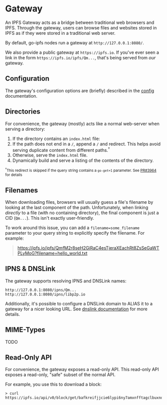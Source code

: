 # Gateway

An IPFS Gateway acts as a bridge between traditional web browsers and IPFS.
Through the gateway, users can browse files and websites stored in IPFS as if
they were stored in a traditional web server.

By default, go-ipfs nodes run a gateway at `http://127.0.0.1:8080/`.

We also provide a public gateway at `https://ipfs.io`. If you've ever seen a
link in the form `https://ipfs.io/ipfs/Qm...`, that's being served from *our*
gateway.

## Configuration

The gateway's configuration options are (briefly) described in the
[config](https://github.com/ipfs/go-ipfs/blob/master/docs/config.md#gateway)
documentation.

## Directories

For convenience, the gateway (mostly) acts like a normal web-server when serving
a directory:

1. If the directory contains an `index.html` file:
  1. If the path does not end in a `/`, append a `/` and redirect. This helps
     avoid serving duplicate content from different paths.<sup>&dagger;</sup>
  2. Otherwise, serve the `index.html` file.
2. Dynamically build and serve a listing of the contents of the directory.

<sub><sup>&dagger;</sup>This redirect is skipped if the query string contains a
`go-get=1` parameter. See [PR#3964](https://github.com/ipfs/go-ipfs/pull/3963)
for details</sub>

## Filenames

When downloading files, browsers will usually guess a file's filename by looking
at the last component of the path. Unfortunately, when linking *directly* to a
file (with no containing directory), the final component is just a CID
(`Qm...`). This isn't exactly user-friendly.

To work around this issue, you can add a `filename=some_filename` parameter to
your query string to explicitly specify the filename. For example:

> https://ipfs.io/ipfs/QmfM2r8seH2GiRaC4esTjeraXEachRt8ZsSeGaWTPLyMoG?filename=hello_world.txt

## IPNS & DNSLink

The gateway supports resolving IPNS and DNSLink names:

```
http://127.0.0.1:8080/ipns/Qm...
http://127.0.0.1:8080/ipns/libp2p.io
```

Additionally, it's possible to configure a DNSLink domain to ALIAS it to a gateway for
a nicer looking URL. See [dnslink documentation](http://dnslink.io/#example-ipfs-gateway) for more details.

## MIME-Types

TODO

## Read-Only API

For convenience, the gateway exposes a read-only API. This read-only API exposes
a read-only, "safe" subset of the normal API.

For example, you use this to download a block:

```
> curl https://ipfs.io/api/v0/block/get/bafkreifjjcie6lypi6ny7amxnfftagclbuxndqonfipmb64f2km2devei4
```
